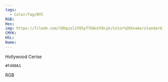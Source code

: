 ```yaml
---
tags:
  - Color/Tag/NTC
RGB:
Hex:
img: https://filedn.com/l0hpzxl1f01yT7GHxtF8cyk/Color%20Snake/standard_csv_to_svg/F400A1.svg
CMYK:
HSL:
Name:
---
```

Hollywood Cerise
```palette
#F400A1
```
RGB
